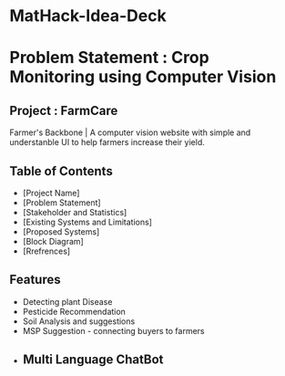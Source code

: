 # MatHack-Idea-Deck

# Problem Statement : Crop Monitoring using Computer Vision
## Project : FarmCare 

Farmer's Backbone | A computer vision website with simple and understanble UI to help farmers increase their yield.

## Table of Contents
- [Project Name]
- [Problem Statement]
- [Stakeholder and Statistics]
- [Existing Systems and Limitations]
- [Proposed Systems]
- [Block Diagram]
- [Rrefrences]

## Features

- Detecting plant Disease
- Pesticide Recommendation
- Soil Analysis and suggestions
- MSP Suggestion - connecting buyers to farmers
- ## Multi Language ChatBot







